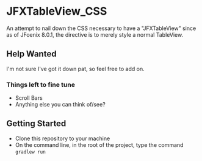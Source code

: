 # JFXTableView_CSS
An attempt to nail down the CSS necessary to have a "JFXTableView" since as of JFoenix 8.0.1, the directive is to merely style a normal TableView.

## Help Wanted
I'm not sure I've got it down pat, so feel free to add on.

### Things left to fine tune
 * Scroll Bars
 * Anything else you can think of/see?
 
 
 ## Getting Started
 * Clone this repository to your machine
 * On the command line, in the root of the project, type the command `gradlew run`
 
 
